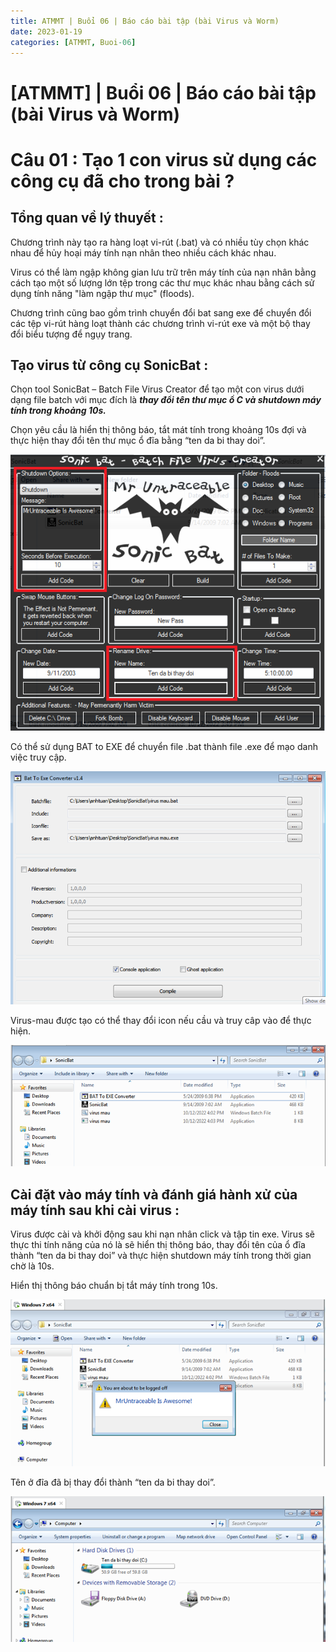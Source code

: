```yaml
---
title: ATMMT | Buổi 06 | Báo cáo bài tập (bài Virus và Worm) 
date: 2023-01-19 
categories: [ATMMT, Buoi-06]
---
```




# [ATMMT] | Buổi 06 | Báo cáo bài tập (bài Virus và Worm)

# Câu 01 : Tạo 1 con virus sử dụng các công cụ đã cho trong bài ?

## Tổng quan về lý thuyết :

Chương trình này tạo ra hàng loạt vi-rút (.bat) và có nhiều tùy chọn khác nhau để hủy hoại máy tính nạn nhân theo nhiều cách khác nhau. 

Virus có thể làm ngập không gian lưu trữ trên máy tính của nạn nhân bằng cách tạo một số lượng lớn tệp trong các thư mục khác nhau bằng cách sử dụng tính năng "làm ngập thư mục" (floods). 

Chương trình cũng bao gồm trình chuyển đổi bat sang exe để chuyển đổi các tệp vi-rút hàng loạt thành các chương trình vi-rút exe và một bộ thay đổi biểu tượng để ngụy trang.

## Tạo virus từ công cụ SonicBat :

Chọn tool SonicBat – Batch File Virus Creator để tạo một con virus dưới dạng file batch với mục đích là ***thay đổi tên thư mục ổ C và shutdown máy tính trong khoảng 10s.***

Chọn yêu cầu là hiển thị thông báo, tắt mát tính trong khoảng 10s đợi và thực hiện thay đổi tên thư mục ổ đĩa bằng “ten da bi thay doi”.

![Untitled](/images/2023-01-19-atmmt-buoi-06/Untitled.png)

Có thể sử dụng BAT to EXE để chuyển file .bat thành file .exe để mạo danh việc truy cập.

![Untitled](/images/2023-01-19-atmmt-buoi-06/Untitled1.png)

Virus-mau được tạo có thể thay đổi icon nếu cầu và truy câp vào để thực hiện.

![Untitled](/images/2023-01-19-atmmt-buoi-06/Untitled2.png)

## **Cài đặt vào máy tính và đánh giá hành xử của máy tính sau khi cài virus :**

Virus được cài và khởi động sau khi nạn nhân click và tập tin exe. Virus sẽ thực thi tính năng của nó là sẽ hiển thị thông báo, thay đổi tên của ổ đĩa thành “ten da bi thay doi” và thực hiện shutdown máy tính trong thời gian chờ là 10s.

Hiển thị thông báo chuẩn bị tắt máy tính trong 10s.

![Untitled](/images/2023-01-19-atmmt-buoi-06/Untitled3.png)

Tên ở đĩa đã bị thay đổi thành “ten da bi thay doi”.

![Untitled](/images/2023-01-19-atmmt-buoi-06/Untitled4.png)